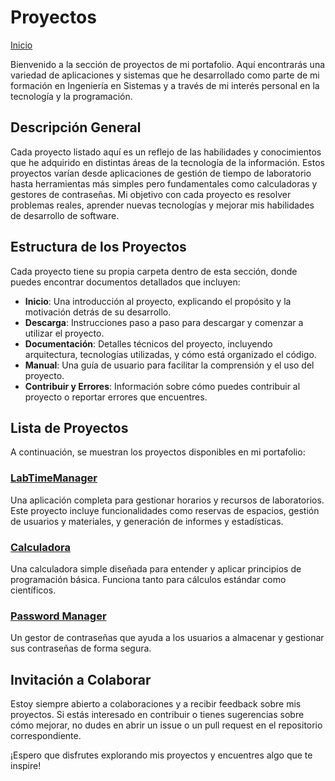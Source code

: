 # Proyectos

[Inicio](/README.md)

Bienvenido a la sección de proyectos de mi portafolio. Aquí encontrarás una variedad de aplicaciones y sistemas que he desarrollado como parte de mi formación en Ingeniería en Sistemas y a través de mi interés personal en la tecnología y la programación.

## Descripción General

Cada proyecto listado aquí es un reflejo de las habilidades y conocimientos que he adquirido en distintas áreas de la tecnología de la información. Estos proyectos varían desde aplicaciones de gestión de tiempo de laboratorio hasta herramientas más simples pero fundamentales como calculadoras y gestores de contraseñas. Mi objetivo con cada proyecto es resolver problemas reales, aprender nuevas tecnologías y mejorar mis habilidades de desarrollo de software.

## Estructura de los Proyectos

Cada proyecto tiene su propia carpeta dentro de esta sección, donde puedes encontrar documentos detallados que incluyen:

- **Inicio**: Una introducción al proyecto, explicando el propósito y la motivación detrás de su desarrollo.
- **Descarga**: Instrucciones paso a paso para descargar y comenzar a utilizar el proyecto.
- **Documentación**: Detalles técnicos del proyecto, incluyendo arquitectura, tecnologías utilizadas, y cómo está organizado el código.
- **Manual**: Una guía de usuario para facilitar la comprensión y el uso del proyecto.
- **Contribuir y Errores**: Información sobre cómo puedes contribuir al proyecto o reportar errores que encuentres.

## Lista de Proyectos

A continuación, se muestran los proyectos disponibles en mi portafolio:

### [LabTimeManager](/Proyectos/LabTimeManager/Inicio.md)
Una aplicación completa para gestionar horarios y recursos de laboratorios. Este proyecto incluye funcionalidades como reservas de espacios, gestión de usuarios y materiales, y generación de informes y estadísticas.

### [Calculadora](/Proyectos/Calculadora/README.md)
Una calculadora simple diseñada para entender y aplicar principios de programación básica. Funciona tanto para cálculos estándar como científicos.

### [Password Manager](/Proyectos/PasswordManager/README.md)
Un gestor de contraseñas que ayuda a los usuarios a almacenar y gestionar sus contraseñas de forma segura.

## Invitación a Colaborar

Estoy siempre abierto a colaboraciones y a recibir feedback sobre mis proyectos. Si estás interesado en contribuir o tienes sugerencias sobre cómo mejorar, no dudes en abrir un issue o un pull request en el repositorio correspondiente.

¡Espero que disfrutes explorando mis proyectos y encuentres algo que te inspire!
